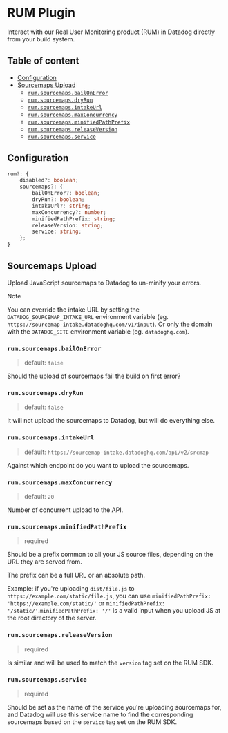 # RUM Plugin <!-- #omit in toc -->

Interact with our Real User Monitoring product (RUM) in Datadog directly from your build system.

<!-- The title and the following line will both be added to the root README.md  -->

## Table of content <!-- #omit in toc -->

<!-- This is auto generated with yarn cli integrity -->

<!-- #toc -->
-   [Configuration](#configuration)
-   [Sourcemaps Upload](#sourcemaps-upload)
    -   [`rum.sourcemaps.bailOnError`](#rumsourcemapsbailonerror)
    -   [`rum.sourcemaps.dryRun`](#rumsourcemapsdryrun)
    -   [`rum.sourcemaps.intakeUrl`](#rumsourcemapsintakeurl)
    -   [`rum.sourcemaps.maxConcurrency`](#rumsourcemapsmaxconcurrency)
    -   [`rum.sourcemaps.minifiedPathPrefix`](#rumsourcemapsminifiedpathprefix)
    -   [`rum.sourcemaps.releaseVersion`](#rumsourcemapsreleaseversion)
    -   [`rum.sourcemaps.service`](#rumsourcemapsservice)
<!-- #toc -->

## Configuration

```ts
rum?: {
    disabled?: boolean;
    sourcemaps?: {
        bailOnError?: boolean;
        dryRun?: boolean;
        intakeUrl?: string;
        maxConcurrency?: number;
        minifiedPathPrefix: string;
        releaseVersion: string;
        service: string;
    };
}
```

## Sourcemaps Upload

Upload JavaScript sourcemaps to Datadog to un-minify your errors.

> [!NOTE]
> You can override the intake URL by setting the `DATADOG_SOURCEMAP_INTAKE_URL` environment variable (eg. `https://sourcemap-intake.datadoghq.com/v1/input`).
> Or only the domain with the `DATADOG_SITE` environment variable (eg. `datadoghq.com`).

### `rum.sourcemaps.bailOnError`

> default: `false`

Should the upload of sourcemaps fail the build on first error?

### `rum.sourcemaps.dryRun`

> default: `false`

It will not upload the sourcemaps to Datadog, but will do everything else.

### `rum.sourcemaps.intakeUrl`

> default: `https://sourcemap-intake.datadoghq.com/api/v2/srcmap`

Against which endpoint do you want to upload the sourcemaps.

### `rum.sourcemaps.maxConcurrency`

> default: `20`

Number of concurrent upload to the API.

### `rum.sourcemaps.minifiedPathPrefix`

> required

Should be a prefix common to all your JS source files, depending on the URL they are served from.

The prefix can be a full URL or an absolute path.

Example: if you're uploading `dist/file.js` to `https://example.com/static/file.js`, you can use `minifiedPathPrefix: 'https://example.com/static/'` or `minifiedPathPrefix: '/static/'`.`minifiedPathPrefix: '/'` is a valid input when you upload JS at the root directory of the server.

### `rum.sourcemaps.releaseVersion`

> required

Is similar and will be used to match the `version` tag set on the RUM SDK.

### `rum.sourcemaps.service`

> required

Should be set as the name of the service you're uploading sourcemaps for, and Datadog will use this service name to find the corresponding sourcemaps based on the `service` tag set on the RUM SDK.
